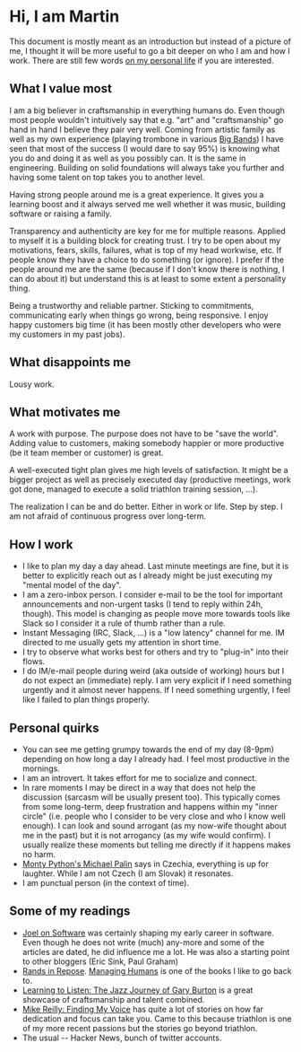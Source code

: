 # Hi, I am Martin

This document is mostly meant as an introduction but instead of a picture of me,
I thought it will be more useful to go a bit deeper on who I am and how I work. There are still few
words [on my personal life](https://github.com/mmrazik/mmrazik/blob/master/FunAndLife.md) if you
are interested.


## What I value most
I am a big believer in craftsmanship in everything humans do. Even though most people wouldn't
intuitively say that e.g. "art" and "craftsmanship" go hand in hand I believe they pair very well.
Coming from artistic family as well as my own experience (playing trombone in various
[Big Bands](https://en.wikipedia.org/wiki/Big_band)) I have seen that most of the success (I would
dare to say 95%) is knowing what you do and doing it as well as you possibly can.  It is the same in
engineering. Building on solid foundations will always take you further and having some talent on
top takes you to another level.

Having strong people around me is a great experience. It gives you a learning boost and it always
served me well whether it was music, building software or raising a family.

Transparency and authenticity are key for me for multiple reasons. Applied to myself it is a
building block for creating trust. I try to be open about my motivations, fears, skills, failures,
what is top of my head workwise, etc. If people know they have a choice to do something (or ignore).
I prefer if the people around me are the same (because if I don't know there is nothing, I can do
about it) but understand this is at least to some extent a personality thing.

Being a trustworthy and reliable partner. Sticking to commitments, communicating early when things
go wrong, being responsive. I enjoy happy customers big time (it has been mostly other developers
who were my customers in my past jobs).


## What disappoints me
Lousy work.


## What motivates me
A work with purpose. The purpose does not have to be "save the world". Adding value to customers,
making somebody happier or more productive (be it team member or customer) is great.

A well-executed tight plan gives me high levels of satisfaction. It might be a bigger project as
well as precisely executed day (productive meetings, work got done, managed to execute a solid
triathlon training session, ...).

The realization I can be and do better. Either in work or life. Step by step. I am not afraid of
continuous progress over long-term.


## How I work
* I like to plan my day a day ahead. Last minute meetings are fine, but it is better to explicitly
  reach out as I already might be just executing my "mental model of the day".
* I am a zero-inbox person. I consider e-mail to be the tool for important announcements and
  non-urgent tasks (I tend to reply within 24h, though). This model is changing as people move more
  towards tools like Slack so I consider it a rule of thumb rather than a rule.
* Instant Messaging (IRC, Slack, ...) is a "low latency" channel for me. IM directed to me usually
  gets my attention in short time.
* I try to observe what works best for others and try to "plug-in" into their flows.
* I do IM/e-mail people during weird (aka outside of working) hours but I do not expect an
  (immediate) reply. I am very explicit if I need something urgently and it almost never happens.
  If I need something urgently, I feel like I failed to plan things properly.


## Personal quirks
* You can see me getting grumpy towards the end of my day (8-9pm) depending on how long a day I
  already had. I feel most productive in the mornings.
* I am an introvert. It takes effort for me to socialize and connect.
* In rare moments I may be direct in a way that does not help the discussion (sarcasm will be
  usually present too). This typically comes from some long-term, deep frustration
  and happens within my "inner circle" (i.e. people who I consider to be very close and who I know
  well enough). I can look and sound arrogant (as my now-wife thought about me in the past) but it is
  not arrogancy (as my wife would confirm). I usually realize these moments but telling me directly if
  it happens makes no harm.
* [Monty Python's Michael Palin](https://www.reddit.com/r/czech/comments/c3az0b/czechs_have_the_worlds_best_sense_of_humor_says/)
  says in Czechia, everything is up for laughter. While I am not Czech (I am Slovak) it resonates.
* I am punctual person (in the context of time).


## Some of my readings
 * [Joel on Software](https://www.joelonsoftware.com/archives/) was certainly shaping my early
   career in software. Even though he does not write (much) any-more and
   some of the articles are dated, he did influence me a lot. He was also a starting point to other
bloggers (Eric Sink, Paul Graham)
 * [Rands in Repose](https://randsinrepose.com/). [Managing Humans](https://www.amazon.com/Managing-Humans-Humorous-Software-Engineering/dp/1484221575/ref=as_li_ss_tl?ie=UTF8&qid=1486923077&sr=8-1&keywords=managing+humans&linkCode=sl1&tag=beigee-20&linkId=2218253ddaf38dfc4ae03043cb7da490) is one of the books I like to go back to.
 * [Learning to Listen: The Jazz Journey of Gary Burton](https://www.amazon.com/Learning-Listen-Journey-Burton-Autobiography/dp/0876391404/ref=sr_1_1?keywords=gary+burton+autobiography&qid=1568787320&sr=8-1)
   is a great showcase of craftsmanship and talent combined.
 * [Mike Reilly: Finding My Voice](https://mikereilly.net/findingmyvoice/) has quite a lot of
    stories on how far dedication and focus can take you. Came to this because triathlon is one of my
    more recent passions but the stories go beyond triathlon.
 * The usual -- Hacker News, bunch of twitter accounts.
